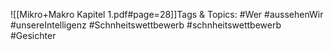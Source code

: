 
![[Mikro+Makro Kapitel 1.pdf#page=28]]Tags & Topics:
   #Wer
   #aussehenWir
   #unsereIntelligenz
   #Schnheitswettbewerb
   #schnheitswettbewerb
   #Gesichter